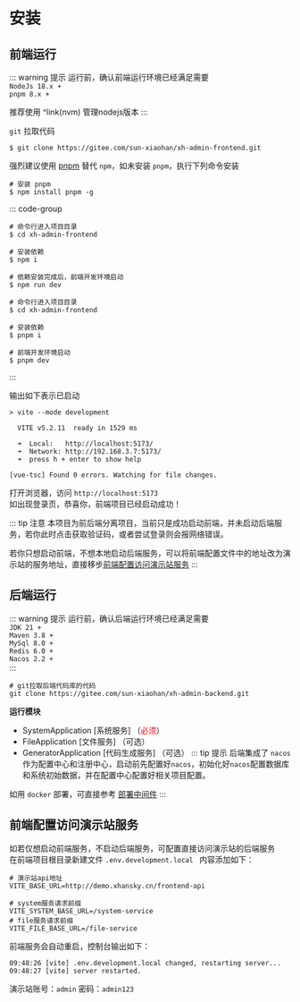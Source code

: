 ---
---
<script setup>
const previewSrcList = ["/image/install/img.png"];
</script>
# 安装
## 前端运行
::: warning 提示
运行前，确认前端运行环境已经满足需要<br>
`NodeJs 18.x +` <br>
`pnpm 8.x +`

推荐使用 ^link(nvm) 管理nodejs版本
:::

`git` 拉取代码
```shell
$ git clone https://gitee.com/sun-xiaohan/xh-admin-frontend.git
```

强烈建议使用 [pnpm](https://pnpm.io/) 替代 `npm`，如未安装 `pnpm`，执行下列命令安装
```shell
# 安装 pnpm
$ npm install pnpm -g
```

::: code-group
```shell [npm]
# 命令行进入项目目录
$ cd xh-admin-frontend

# 安装依赖
$ npm i

# 依赖安装完成后，前端开发环境启动
$ npm run dev
```
```shell [pnpm]
# 命令行进入项目目录
$ cd xh-admin-frontend

# 安装依赖
$ pnpm i

# 前端开发环境启动
$ pnpm dev
```
:::

输出如下表示已启动
```console
> vite --mode development

  VITE v5.2.11  ready in 1529 ms

  ➜  Local:   http://localhost:5173/
  ➜  Network: http://192.168.3.7:5173/
  ➜  press h + enter to show help

[vue-tsc] Found 0 errors. Watching for file changes.

```
打开浏览器，访问 `http://localhost:5173` <br>
如出现登录页，恭喜你，前端项目已经启动成功！


::: tip 注意
本项目为前后端分离项目，当前只是成功启动前端，并未启动后端服务，若你此时点击获取验证码，或者尝试登录则会报网络错误。

若你只想启动前端，不想本地启动后端服务，可以将前端配置文件中的地址改为演示站的服务地址，直接移步[前端配置访问演示站服务](#前端配置访问演示站服务)
:::

## 后端运行

::: warning 提示
运行前，确认后端运行环境已经满足需要<br>
`JDK 21 +` <br>
`Maven 3.8 +` <br>
`MySql 8.0 +` <br>
`Redis 6.0 +` <br>
`Nacos 2.2 +` <br>
:::

```shell
# git拉取后端代码库的代码
git clone https://gitee.com/sun-xiaohan/xh-admin-backend.git
```
**运行模块**

- SystemApplication [系统服务] （<font color=Red>必须</font>）
- FileApplication [文件服务] （可选）
- GeneratorApplication [代码生成服务] （可选）
::: tip 提示
后端集成了 `nacos` 作为配置中心和注册中心，启动前先配置好`nacos`，初始化好`nacos`配置数据库和系统初始数据，并在配置中心配置好相关项目配置。

如用 `docker` 部署，可直接参考 [部署中间件](/guide/deploy/middleware)
:::

## 前端配置访问演示站服务
如若仅想启动前端服务，不启动后端服务，可配置直接访问演示站的后端服务 <br>
在前端项目根目录新建文件 `.env.development.local `
内容添加如下：
```
# 演示站api地址
VITE_BASE_URL=http://demo.xhansky.cn/frontend-api

# system服务请求前缀
VITE_SYSTEM_BASE_URL=/system-service
# file服务请求前缀
VITE_FILE_BASE_URL=/file-service
```

前端服务会自动重启，控制台输出如下：
```console
09:48:26 [vite] .env.development.local changed, restarting server...
09:48:27 [vite] server restarted.
```
演示站账号：`admin` 密码：`admin123`
